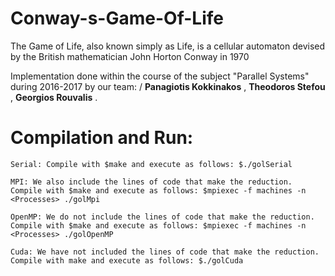 # Conway-s-Game-Of-Life

The Game of Life, also known simply as Life, is a cellular automaton devised by the British mathematician John Horton Conway in 1970

Implementation done within the course of the subject "Parallel Systems" during 2016-2017 by our team:
 / **Panagiotis Kokkinakos** , **Theodoros Stefou** , **Georgios Rouvalis** .

# Compilation and Run:

	Serial: Compile with $make and execute as follows: $./golSerial
	
	MPI: We also include the lines of code that make the reduction.
	Compile with $make and execute as follows: $mpiexec -f machines -n <Processes> ./golMpi
	
	OpenMP: We do not include the lines of code that make the reduction.
	Compile with $make and execute as follows: $mpiexec -f machines -n <Processes> ./golOpenMP
	
	Cuda: We have not included the lines of code that make the reduction.
	Compile with make and execute as follows: $./golCuda
